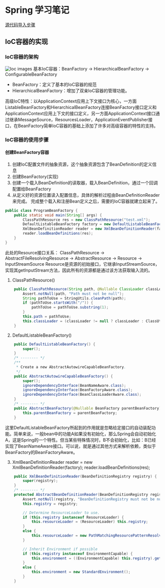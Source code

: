 # Spring 学习笔记
[源代码导入步骤](https://github.com/wxkgh/SignOn/blob/master/Review/import-spring-source.md)
## IoC容器的实现
### IoC容器的架构
![Ioc images](https://github.com/wxkgh/SignOn/blob/master/Review/images/Ioc%20Interface.png)
基本IoC容器：BeanFactory -> HierarchicalBeanFactory -> ConfigurableBeanFactory
  - BeanFactory：定义了基本的IoC容器的规范
  - HierarchicalBeanFactory：增加了双亲IoC容器的管理功能。
  
高级IoC特性：以ApplicationContext应用上下文接口为核心，一方面ListableBeanFactory和HierarchicalBeanFactory连接BeanFactory接口定义和ApplicationContext应用上下文的接口定义，另一方面ApplicationContext接口通过继承MessageSource，ResourcesLoader，ApplicationEventPublisher接口，在BeanFactory简单IoC容器的基础上添加了许多对高级容器的特性的支持。
### IoC容器的使用步骤
#### 创建BeanFactory容器
1. 创建IoC配置文件的抽象资源，这个抽象资源包含了BeanDefinition的定义信息
2. 创建BeanFactory(实现)
3. 创建一个载入BeanDefinition的读取器，载入BeanDefinition，通过一个回调配置给BeanFactory
4. 从定义好的资源位置读入配置信息，具体的解析过程由BeanDefinitionReader来完成。
完成整个载入和注册Bean定义之后，需要的IoC容器就建立起来了。
```java
public class ProgramBeanFactory {
	public static void main(String[] args) {
		ClassPathResource res = new ClassPathResource("test.xml");
		DefaultListableBeanFactory factory = new DefaultListableBeanFactory();
		XmlBeanDefinitionReader reader = new XmlBeanDefinitionReader(factory);
		reader.loadBeanDefinitions(res);
	}
}
```
此处的Resource接口关系：
ClassPathResource -> AbstractFileResolvingResource -> AbstractResource -> Resource -> InputStreamSource
Resource是资源的初始接口，它继承InputStreamSource，实现其getInputStream方法，因此所有的资源都是通过该方法获取输入流的。
1. ClassPathResource()
```java
	public ClassPathResource(String path, @Nullable ClassLoader classLoader) {
		Assert.notNull(path, "Path must not be null");
		String pathToUse = StringUtils.cleanPath(path);
		if (pathToUse.startsWith("/")) {
			pathToUse = pathToUse.substring(1);
		}
		this.path = pathToUse;
		this.classLoader = (classLoader != null ? classLoader : ClassUtils.getDefaultClassLoader());
	}
```
2. DefaultListableBeanFactory()
```java
	public DefaultListableBeanFactory() {
		super();
	}
    /* -------- */
    /**
	 * Create a new AbstractAutowireCapableBeanFactory.
	 */
	public AbstractAutowireCapableBeanFactory() {
		super();
		ignoreDependencyInterface(BeanNameAware.class);
		ignoreDependencyInterface(BeanFactoryAware.class);
		ignoreDependencyInterface(BeanClassLoaderAware.class);
	}
	/* -------- */
	public AbstractBeanFactory(@Nullable BeanFactory parentBeanFactory) {
		this.parentBeanFactory = parentBeanFactory;
	}	
```
这里DefaultListableBeanFactory所起到的作用就是忽略给定接口的自动装配功能。简单来说，一般bean中的功能A如果没有初始化，那么Spring会自动初始化A，这是Spring的一个特性。但当某些特殊情况时，B不会初始化，比如：B已经实现了BeanNameAware接口。可以说，就是通过其他方式来解析依赖，类似于BeanFactory的BeanFactoryAware。

3. XmlBeanDefinitionReader reader = new XmlBeanDefinitionReader(factory);
   reader.loadBeanDefinitions(res);
```java
	public XmlBeanDefinitionReader(BeanDefinitionRegistry registry) {
		super(registry);
	}
	/* -------- */
	protected AbstractBeanDefinitionReader(BeanDefinitionRegistry registry) {
		Assert.notNull(registry, "BeanDefinitionRegistry must not be null");
		this.registry = registry;

		// Determine ResourceLoader to use.
		if (this.registry instanceof ResourceLoader) {
			this.resourceLoader = (ResourceLoader) this.registry;
		}
		else {
			this.resourceLoader = new PathMatchingResourcePatternResolver();
		}

		// Inherit Environment if possible
		if (this.registry instanceof EnvironmentCapable) {
			this.environment = ((EnvironmentCapable) this.registry).getEnvironment();
		}
		else {
			this.environment = new StandardEnvironment();
		}
	}
```